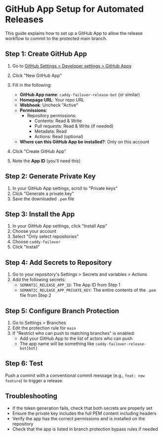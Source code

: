 # GitHub App Setup for Automated Releases

This guide explains how to set up a GitHub App to allow the release workflow to commit to the protected main branch.

## Step 1: Create GitHub App

1. Go to [GitHub Settings > Developer settings > GitHub Apps](https://github.com/settings/apps)
2. Click "New GitHub App"
3. Fill in the following:
   - **GitHub App name**: `caddy-failover-release-bot` (or similar)
   - **Homepage URL**: Your repo URL
   - **Webhook**: Uncheck "Active"
   - **Permissions**:
     - Repository permissions:
       - Contents: Read & Write
       - Pull requests: Read & Write (if needed)
       - Metadata: Read
       - Actions: Read (optional)
   - **Where can this GitHub App be installed?**: Only on this account

4. Click "Create GitHub App"
5. Note the **App ID** (you'll need this)

## Step 2: Generate Private Key

1. In your GitHub App settings, scroll to "Private keys"
2. Click "Generate a private key"
3. Save the downloaded `.pem` file

## Step 3: Install the App

1. In your GitHub App settings, click "Install App"
2. Choose your account
3. Select "Only select repositories"
4. Choose `caddy-failover`
5. Click "Install"

## Step 4: Add Secrets to Repository

1. Go to your repository's Settings > Secrets and variables > Actions
2. Add the following secrets:
   - `SEMANTIC_RELEASE_APP_ID`: The App ID from Step 1
   - `SEMANTIC_RELEASE_APP_PRIVATE_KEY`: The entire contents of the `.pem` file from Step 2

## Step 5: Configure Branch Protection

1. Go to Settings > Branches
2. Edit the protection rule for `main`
3. If "Restrict who can push to matching branches" is enabled:
   - Add your GitHub App to the list of actors who can push
   - The app name will be something like `caddy-failover-release-bot[bot]`

## Step 6: Test

Push a commit with a conventional commit message (e.g., `feat: new feature`) to trigger a release.

## Troubleshooting

- If the token generation fails, check that both secrets are properly set
- Ensure the private key includes the full PEM content including headers
- Verify the app has the correct permissions and is installed on the repository
- Check that the app is listed in branch protection bypass rules if needed
